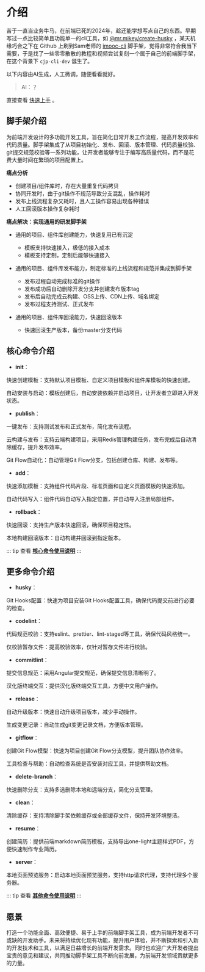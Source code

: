 <!-- 当navbar配置路径为该文件夹如/guide/时，默认找这个README.md文件，找不到则404 -->
# 介绍

苦于一直当业务牛马，在前端已死的2024年，趁还能学想写点自己的东西。早期写过一点比较简单且功能单一的cli工具，如 [@mr.mikey/create-husky](https://www.npmjs.com/package/@mr.mikey/create-husky) ，某天机缘巧合之下在 Github 上刷到Sam老师的  [imooc-cli](https://github.com/sam9831/imooc-cli) 脚手架，觉得非常符合我当下需要，于是找了一些零零散散的教程和视频尝试复刻一个属于自己的前端脚手架，在这个背景下 `cjp-cli-dev` 诞生了。

以下内容由AI生成，人工微调，随便看看就好。

> AI：？

直接查看 [快速上手](./getting-started.md) 。

## 脚手架介绍

为前端开发设计的多功能开发工具，旨在简化日常开发工作流程，提高开发效率和代码质量。脚手架集成了从项目初始化、发布、回滚、版本管理、代码质量校验、git提交规范校验等一系列功能，让开发者能够专注于编写高质量代码，而不是花费大量时间在繁琐的项目配置上。

**痛点分析**

- 创建项目/组件库时，存在大量重复代码拷贝
- 协同开发时，由于git操作不规范导致分支混乱，操作耗时
- 发布上线流程复杂又耗时，且人工操作容易出现各种错误
- 人工回滚版本操作复杂耗时

**痛点解决：实现通用的研发脚手架**

- 通用的项目、组件库创建能力，快速复用已有沉淀

  - 模板支持快速接入，极低的接入成本
  - 模板支持定制，定制后能够快速接入

- 通用的项目、组件库发布能力，制定标准的上线流程和规范并集成到脚手架

  - 发布过程自动完成标准的git操作
  - 发布成功后自动删除开发分支并创建发布版本tag
  - 发布后自动完成云构建、OSS上传、CDN上传、域名绑定
  - 发布过程支持测试、正式发布

- 通用的项目、组件库回滚能力，快速回滚版本

  - 快速回滚生产版本，备份master分支代码

## 核心命令介绍

- **init**：

快速创建模板：支持默认项目模板、自定义项目模板和组件库模板的快速创建。

自动安装与启动：模板创建后，自动安装依赖并启动项目，让开发者立即进入开发状态。

- **publish**：

一键发布：支持测试发布和正式发布，简化发布流程。

云构建与发布：支持云端构建项目，采用Redis管理构建任务，发布完成后自动清除缓存，提升发布效率。

Git Flow自动化：自动管理Git Flow分支，包括创建仓库、构建、发布等。

- **add**：

快速添加模板：支持组件代码片段、标准页面和自定义页面模板的快速添加。

自动代码写入：组件代码自动写入指定位置，并自动导入注册局部组件。

- **rollback**：

快速回滚：支持生产版本快速回滚，确保项目稳定性。

本地构建回滚版本：自动构建并回滚到指定版本。

::: tip
查看 **[核心命令使用说明](./core-command.md)**
:::

## 更多命令介绍

- **husky**：

Git Hooks配置：快速为项目安装Git Hooks配置工具，确保代码提交前进行必要的检查。

- **codelint**：

代码规范校验：支持eslint、prettier、lint-staged等工具，确保代码风格统一。

仅校验暂存文件：提高校验效率，仅针对暂存文件进行校验。

- **commitlint**：

提交信息规范：采用Angular提交规范，确保提交信息清晰明了。

汉化版终端交互：提供汉化版终端交互工具，方便中文用户操作。

- **release**：

自动升级版本：快速自动升级项目版本，减少手动操作。

生成变更记录：自动生成git变更记录文档，方便版本管理。

- **gitflow**：

创建Git Flow模型：快速为项目创建Git Flow分支模型，提升团队协作效率。

工具检查与帮助：自动检查系统是否安装对应工具，并提供帮助文档。

- **delete-branch**：

快速删除分支：支持多选删除本地和远端分支，简化分支管理。

- **clean**：

清除缓存：支持清除脚手架依赖缓存或全部缓存文件，保持开发环境整洁。

- **resume**：

创建简历：提供前端markdown简历模板，支持导出one-light主题样式PDF，方便快速制作专业简历。

- **server**：

本地页面预览服务：启动本地页面预览服务，支持http请求代理，支持代理多个服务器。

::: tip
查看 **[其他命令使用说明](./more-command.md)**
:::

## 愿景

打造一个功能全面、高效便捷、易于上手的前端脚手架工具，成为前端开发者不可或缺的开发助手。未来将持续优化现有功能，提升用户体验，并不断探索和引入新的开发技术和工具，以满足日益增长的前端开发需求。同时也欢迎广大开发者提出宝贵的意见和建议，共同推动脚手架工具不断向前发展，为前端开发领域贡献更多的力量。
